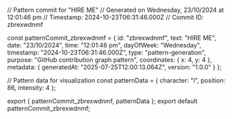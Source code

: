 // Pattern commit for "HIRE ME"
// Generated on Wednesday, 23/10/2024 at 12:01:46 pm
// Timestamp: 2024-10-23T06:31:46.000Z
// Commit ID: zbrexwdnmf

const patternCommit_zbrexwdnmf = {
  id: "zbrexwdnmf",
  text: "HIRE ME",
  date: "23/10/2024",
  time: "12:01:46 pm",
  dayOfWeek: "Wednesday",
  timestamp: "2024-10-23T06:31:46.000Z",
  type: "pattern-generation",
  purpose: "GitHub contribution graph pattern",
  coordinates: {
    x: 4,
    y: 4
  },
  metadata: {
    generatedAt: "2025-07-25T12:00:13.064Z",
    version: "1.0.0"
  }
};

// Pattern data for visualization
const patternData = {
  character: "I",
  position: 86,
  intensity: 4
};

export { patternCommit_zbrexwdnmf, patternData };
export default patternCommit_zbrexwdnmf;

